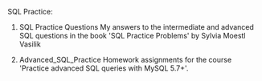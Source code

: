 SQL Practice:

1. SQL Practice Questions
My answers to the intermediate and advanced SQL questions
in the book 'SQL Practice Problems' by Sylvia Moestl Vasilik

2. Advanced_SQL_Practice
Homework assignments for the course 'Practice advanced SQL queries with MySQL 5.7+'.
